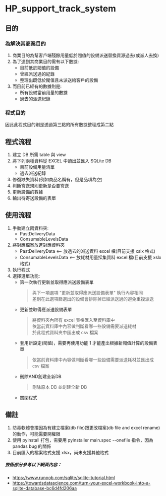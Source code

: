 # HP_support_track_system

## 目的
### 為解決其商業目的
1. 商業目的為幫客戶端殘餘用量低於閥值的設備派送替換資源過去(或派人去換)
2. 為了達到其商業目的需有以下數據:
    * 目前低於閥值的設備
    * 曾經派送過的紀錄
    * 整理出既低於閥值且未派送給客戶的設備
3. 而目前已經有的數據則是:
    * 所有設備當前用量的數據
    * 過去的派送紀錄

### 程式目的
因此此程式目的則是透過第三點的所有數據整理成第二點

## 程式流程
1. 建立 DB 所需 table 與 view
2. 將下列兩種資料從 EXCEL 中讀出並匯入 SQLite DB
    * 目前設備用量清單
    * 過去派送紀錄
3. 修復缺失資料(例如商品名稱有，但是品項為空)
4. 判斷寄送規則更新是否要寄送
5. 更新設備的數據
6. 輸出待寄送設備的表單

## 使用流程
1. 手動建立兩資料夾:
   * PastDeliveryData
   * ConsumableLevelsData
2. 將對應檔案放進對應資料夾
   * PastDeliveryData <-- 放過去的派送資料 excel 檔(目前支援 xslx 格式)
   * ConsumableLevelsData <-- 放耗材用量採集資料 excel 檔(目前支援 xslx 格式)
3. 執行程式
4. 選擇選單功能:  
   * 第一次執行更新並取得應派送設備表單  
      > 與下一項選項 "更新並取得應派送設備表單" 執行內容相同  
        差別在此選項篩選出的設備會排除掉已經派送過的避免重複派送  
   * 更新並取得應派送設備表單  
      > 將資料夾內所有 excel 表格匯入至資料庫中  
        依當前資料庫中內容做判斷看哪一些設備需要派送耗材  
        於此程式資料夾中匯出成 csv 檔案  
   * 套用新設定(閥值)，需要再使用功能 1 才能產出根據新閥值計算的設備表單
      > 依當前資料庫中內容做判斷看哪一些設備需要派送耗材並匯出成 csv 檔案
   * 刪除AND創建全新DB
      > 刪除原本 DB 並創建全新 DB
   * 關閉程式

## 備註
1. 防毒軟體會擋因為有建立檔案(db file)跟更改檔案(db file and excel rename)的動作，可能需要開權限
2. 使用 pyinstall 打包，需要用 pyinstaller main.spec --onefile 指令，因為 pandas bug 的關係
3. 目前匯入的檔案格式支援 xlsx，尚未支援其他格式

##### 技術部分參考以下網頁內容：
* https://www.runoob.com/sqlite/sqlite-tutorial.html
* https://towardsdatascience.com/turn-your-excel-workbook-into-a-sqlite-database-bc6d4fd206aa

